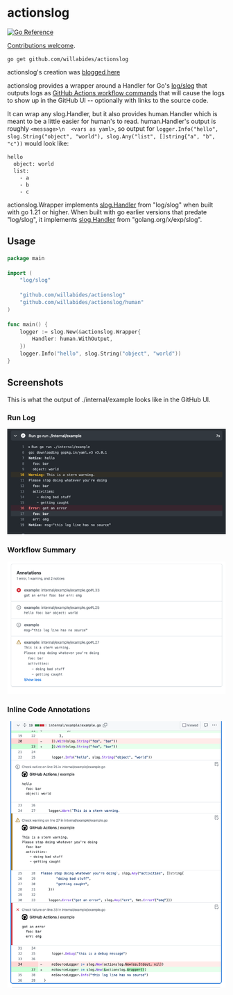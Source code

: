 # actionslog

[![Go Reference](https://pkg.go.dev/badge/github.com/willabides/actionslog.svg)](https://pkg.go.dev/github.com/willabides/actionslog)

[Contributions welcome](./CONTRIBUTING.md).

```shell
go get github.com/willabides/actionslog
```

actionslog's creation was [blogged here](https://willabides.com/posts/go-slog-handler-part-1/)

actionslog provides a wrapper around a Handler for Go's [log/slog](https://pkg.go.dev/log/slog) that outputs logs
as [GitHub Actions workflow commands](https://docs.github.com/en/actions/using-workflows/workflow-commands-for-github-actions#setting-a-debug-message)
that will cause the logs to show up in the GitHub UI -- optionally with links to the source code.

It can wrap any slog.Handler, but it also provides human.Handler which is meant to be a little easier for human's to
read. human.Handler's output is roughly `<message>\n  <vars as yaml>`, so output
for `logger.Info("hello", slog.String("object", "world"), slog.Any("list", []string{"a", "b", "c"))` would look like:

```text
hello
  object: world
  list:
    - a
    - b
    - c
```

actionslog.Wrapper implements [slog.Handler](https://pkg.go.dev/log/slog#Handler) from "log/slog" when built with go
1.21 or higher. When built with go earlier versions that predate "log/slog", it
implements [slog.Handler](https://pkg.go.dev/golang.org/x/exp/slog#Handler) from "golang.org/x/exp/slog".

## Usage

```go
package main

import (
	"log/slog"

	"github.com/willabides/actionslog"
	"github.com/willabides/actionslog/human"
)

func main() {
	logger := slog.New(&actionslog.Wrapper{
		Handler: human.WithOutput,
	})
	logger.Info("hello", slog.String("object", "world"))
}
```

## Screenshots

This is what the output of ./internal/example looks like in the GitHub UI.

### Run Log

![run log](./doc/example_log.png)

### Workflow Summary

![workflow summary](./doc/example_summary.png)

### Inline Code Annotations

![inline code annotations](./doc/example_inline.png)

